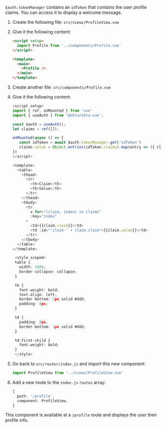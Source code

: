 `$auth.tokenManager` contains an `idToken` that contains the user profile claims. You can access it to display a welcome message.

1. Create the following file: `src/views/ProfileView.vue`

2. Give it the following content:

   ```html
   <script setup>
     import Profile from '../components/Profile.vue'
   </script>

   <template>
     <main>
       <Profile />
     </main>
   </template>
   ```

3. Create another file: `src/components/Profile.vue`

4. Give it the following content:

   ```ts
   <script setup>
   import { ref, onMounted } from 'vue'
   import { useAuth } from '@okta/okta-vue';

   const $auth = useAuth();
   let claims = ref([]);

   onMounted(async () => {
      const idToken = await $auth.tokenManager.get('idToken')
      claims.value = Object.entries(idToken.claims).map(entry => ({ claim: entry[0], value: entry[1] }))
   })
   </script>

   <template>
     <table>
       <thead>
         <tr>
           <th>Claim</th>
           <th>Value</th>
         </tr>
       </thead>
       <tbody>
         <tr
           v-for="(claim, index) in claims"
           :key="index"
         >
           <td>{{claim.claim}}</td>
           <td :id="'claim-' + claim.claim">{{claim.value}}</td>
         </tr>
       </tbody>
     </table>
   </template>

    <style scoped>
    table {
      width: 100%;
      border-collapse: collapse;
    }

    th {
      font-weight: bold;
      text-align: left;
      border-bottom: 2px solid #ddd;
      padding: 8px;
    }

    td {
      padding: 8px;
      border-bottom: 1px solid #ddd;
    }

    td:first-child {
      font-weight: bold;
    }
    </style>
   ```

5. Go back to `src/router/index.js` and import this new component:

   ```ts
   import ProfileView from '../views/ProfileView.vue'
   ```

6. Add a new route to the `index.js` `routes` array:

   ```ts
   {
     path: '/profile',
     component: ProfileView,
   }
   ```

This component is available at a `/profile` route and displays the user their profile info.

